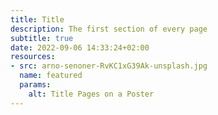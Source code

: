 ```yaml
---
title: Title
description: The first section of every page
subtitle: true
date: 2022-09-06 14:33:24+02:00
resources:
- src: arno-senoner-RvKC1xG39Ak-unsplash.jpg
  name: featured
  params:
    alt: Title Pages on a Poster
---
```

